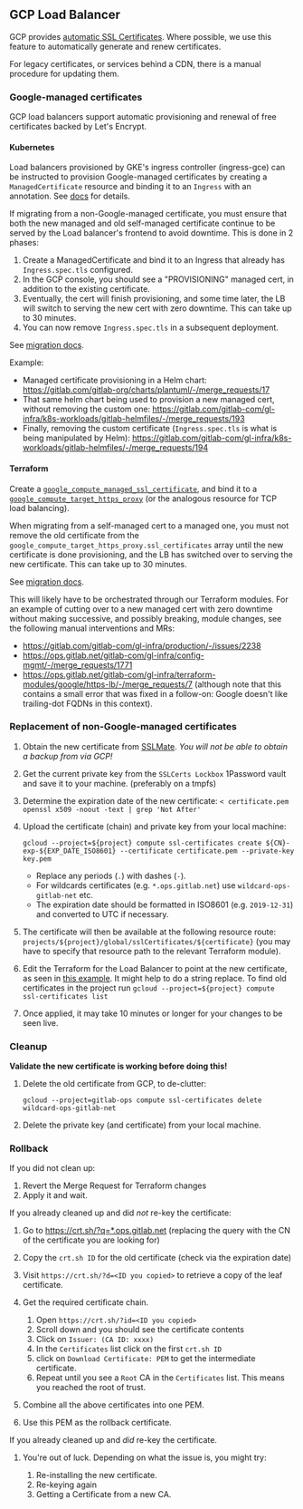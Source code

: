 ## GCP Load Balancer

GCP provides [automatic SSL Certificates](https://cloud.google.com/load-balancing/docs/ssl-certificates/google-managed-certs). Where possible, we use this feature to automatically generate and renew certificates.

For legacy certificates, or services behind a CDN, there is a manual procedure for updating them.

### Google-managed certificates

GCP load balancers support automatic provisioning and renewal of free
certificates backed by Let's Encrypt.

#### Kubernetes

Load balancers provisioned by GKE's ingress controller (ingress-gce) can be
instructed to provision Google-managed certificates by creating a
`ManagedCertificate` resource and binding it to an `Ingress` with an
annotation. See
[docs](https://cloud.google.com/kubernetes-engine/docs/how-to/managed-certs)
for details.

If migrating from a non-Google-managed certificate, you must ensure that both
the new managed and old self-managed certificate continue to be served by the
Load balancer's frontend to avoid downtime. This is done in 2 phases:

1. Create a ManagedCertificate and bind it to an Ingress that already has
   `Ingress.spec.tls` configured.
1. In the GCP console, you should see a "PROVISIONING" managed cert, in addition
   to the existing certificate.
1. Eventually, the cert will finish provisioning, and some time later, the LB
   will switch to serving the new cert with zero downtime. This can take up to
   30 minutes.
1. You can now remove `Ingress.spec.tls` in a subsequent deployment.

See [migration docs](https://cloud.google.com/load-balancing/docs/ssl-certificates/google-managed-certs#replace-ssl).

Example:

- Managed certificate provisioning in a Helm chart:
  <https://gitlab.com/gitlab-org/charts/plantuml/-/merge_requests/17>
- That same helm chart being used to provision a new managed cert, without
  removing the custom one:
  <https://gitlab.com/gitlab-com/gl-infra/k8s-workloads/gitlab-helmfiles/-/merge_requests/193>
- Finally, removing the custom certificate (`Ingress.spec.tls` is what is being
  manipulated by Helm):
  <https://gitlab.com/gitlab-com/gl-infra/k8s-workloads/gitlab-helmfiles/-/merge_requests/194>

#### Terraform

Create a [`google_compute_managed_ssl_certificate`](https://www.terraform.io/docs/providers/google/r/compute_managed_ssl_certificate.html),
and bind it to a [`google_compute_target_https_proxy`](https://www.terraform.io/docs/providers/google/r/compute_target_https_proxy.html)
(or the analogous resource for TCP load balancing).

When migrating from a self-managed cert to a managed one, you must not remove
the old certificate from the
`google_compute_target_https_proxy.ssl_certificates` array until the new
certificate is done provisioning, and the LB has switched over to serving the
new certificate. This can take up to 30 minutes.

See [migration docs](https://cloud.google.com/load-balancing/docs/ssl-certificates/google-managed-certs#replace-ssl).

This will likely have to be orchestrated through our Terraform modules. For an
example of cutting over to a new managed cert with zero downtime without making
successive, and possibly breaking, module changes, see the following manual
interventions and MRs:

- <https://gitlab.com/gitlab-com/gl-infra/production/-/issues/2238>
- <https://ops.gitlab.net/gitlab-com/gl-infra/config-mgmt/-/merge_requests/1771>
- <https://ops.gitlab.net/gitlab-com/gl-infra/terraform-modules/google/https-lb/-/merge_requests/7>
  (although note that this contains a small error that was fixed in a follow-on:
  Google doesn't like trailing-dot FQDNs in this context).

### Replacement of non-Google-managed certificates

1. Obtain the new certificate from [SSLMate](https://sslmate.com/console/orders/).
   *You will not be able to obtain a backup from via GCP!*
1. Get the current private key from the `SSLCerts Lockbox` 1Password vault and save it to your machine. (preferably on a tmpfs)
1. Determine the expiration date of the new certificate: `< certificate.pem openssl x509 -noout -text | grep 'Not After'`
1. Upload the certificate (chain) and private key from your local machine:

   ```shell
   gcloud --project=${project} compute ssl-certificates create ${CN}-exp-${EXP_DATE_ISO8601} --certificate certificate.pem --private-key key.pem
   ```

   - Replace any periods (`.`) with dashes (`-`).
   - For wildcards certificates (e.g. `*.ops.gitlab.net`) use `wildcard-ops-gitlab-net` etc.
   - The expiration date should be formatted in ISO8601 (e.g. `2019-12-31`) and converted to UTC if necessary.

1. The certificate will then be available at the following resource route:
   `projects/${project}/global/sslCertificates/${certificate}` (you may have to specify that resource path to the relevant Terraform module).
1. Edit the Terraform for the Load Balancer to point at the new certificate, as seen in [this example](https://ops.gitlab.net/gitlab-com/gl-infra/config-mgmt/merge_requests/935).
   It might help to do a string replace. To find old certificates in the project run `gcloud --project=${project} compute ssl-certificates list`
1. Once applied, it may take 10 minutes or longer for your changes to be seen live.

### Cleanup

**Validate the new certificate is working before doing this!**

1. Delete the old certificate from GCP, to de-clutter:

   ```shell
   gcloud --project=gitlab-ops compute ssl-certificates delete wildcard-ops-gitlab-net
   ```

1. Delete the private key (and certificate) from your local machine.

### Rollback

If you did not clean up:

1. Revert the Merge Request for Terraform changes
1. Apply it and wait.

If you already cleaned up and did *not* re-key the certificate:

1. Go to <https://crt.sh/?q=*.ops.gitlab.net> (replacing the query with the CN of the certificate you are looking for)
1. Copy the `crt.sh ID` for the old certificate (check via the expiration date)
1. Visit `https://crt.sh/?d=<ID you copied>` to retrieve a copy of the leaf certificate.
1. Get the required certificate chain.

   1. Open `https://crt.sh/?id=<ID you copied>`
   1. Scroll down and you should see the certificate contents
   1. Click on `Issuer: (CA ID: xxxx)`
   1. In the `Certificates` list click on the first `crt.sh ID`
   1. click on `Download Certificate: PEM` to get the intermediate certificate.
   1. Repeat until you see a `Root` CA in the `Certificates` list. This means you reached the root of trust.

1. Combine all the above certificates into one PEM.
1. Use this PEM as the rollback certificate.

If you already cleaned up and *did* re-key the certificate.

1. You're out of luck. Depending on what the issue is, you might try:

   1. Re-installing the new certificate.
   1. Re-keying again
   1. Getting a Certificate from a new CA.
